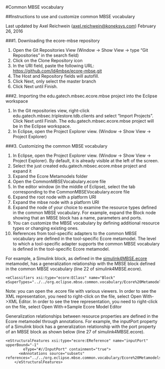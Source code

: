 #Common MBSE vocabulary 





##Instructions to use and customize common MBSE vocabulary  

Last updated by Axel Reichwein (axel.reichwein@koneksys.com) 				February 26, 2016


###1.	Downloading the ecore-mbse repository

1. Open the Git Repositories View (Window -> Show View -> type “Git Repositories” in the search field)
2. Click on the Clone Repository icon  
3. In the URI field, paste the following URL: https://github.com/ld4mbse/ecore-mbse.git
4. The Host and Repository fields will autofill.
5. Click Next, only select the master branch
6. Click Next until Finish.

###2.	Importing the edu.gatech.mbsec.ecore.mbse project into the Eclipse workspace

1. In the Git repositories view, right-click edu.gatech.mbsec.triplestore.tdb.clients and select “Import Projects”. Click Next until Finish. The edu.gatech.mbsec.ecore.mbse project will be in the Eclipse workspace.
2. In Eclipse, open the Project Explorer view. (Window → Show View → Project Explorer)

###3.	Customizing the common MBSE vocabulary

1.	In Eclipse, open the Project Explorer view. (Window → Show View → Project Explorer). By default, it is already visible at the left of the screen.
2.	Select the just created edu.gatech.mbsec.ecore.mbse project and expand it
3.	Expand the Ecore Metamodels folder
4.	Open the CommonMBSEVocabulary.ecore file 
5.	In the editor window (in the middle of Eclipse), select the tab corresponding to the CommonMBSEVocabulary.ecore file
6.	Expand the root node with a platform URI 
7.	Expand the mbse node with a platform URI 
8.	Expand the node of your choice to examine the resource types defined in the common MBSE vocabulary. For example, expand the Block node showing that an MBSE block has a name, parameters and ports.
9.	You can customize the MBSE vocabulary by defining additional resource types or changing existing ones.
10.	References from tool-specific adapters to the common MBSE vocabulary are defined in the tool-specific Ecore metamodel. The level to which a tool-specific adapter supports the common MBSE vocabulary is defined in the tool-specific Ecore metamodel.

For example, a Simulink block, as defined in the [simulink4MBSE.ecore](https://github.com/ld4mbse/oslc-adapter-simulink/blob/master/edu.gatech.mbsec.adapter.simulink.ecore/model/simulink4MBSE.ecore) metamodel, has a generalization relationship with the MBSE block defined in the common MBSE vocabulary (line 22 of simulink4MBSE.ecore).
```text
<eClassifiers xsi:type="ecore:EClass" name="Block" eSuperTypes="../../org.eclipse.mbse.common.vocabulary/Ecore%20Metamodels/CommonMBSEVocabulary.ecore#//Block">
```

Note: you can open the .ecore file with various viewers. In order to see the XML representation, you need to right-click on  the file, select Open With->XML Editor. In order to see the tree representation, you need to right-click on  the file, select Open With->Sample Ecore Model Editor

Generalization relationships between resource properties are defined in the Ecore metamodel through annotations. For example, the inputPort property of a Simulink block has a generalization relationship with the port property of an MBSE block as shown below (line 27 of simulink4MBSE.ecore).
```text
<eStructuralFeatures xsi:type="ecore:EReference" name="inputPort" upperBound="-1"
        eType="#//InputPort" containment="true">
      <eAnnotations source="subsets" references="../../org.eclipse.mbse.common.vocabulary/Ecore%20Metamodels/CommonMBSEVocabulary.ecore#//Block/port"/>
    </eStructuralFeatures>
```
